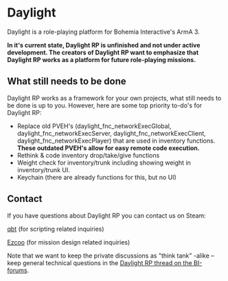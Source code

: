 # Daylight
Daylight is a role-playing platform for Bohemia Interactive's ArmA 3.

**In it's current state, Daylight RP is unfinished and not under active development. The creators of Daylight RP want to emphasize that Daylight RP works as a platform for future role-playing missions.**

## What still needs to be done
Daylight RP works as a framework for your own projects, what still needs to be done is up to you. However, here are some top priority to-do's for Daylight RP:
* Replace old PVEH's (daylight_fnc_networkExecGlobal, daylight_fnc_networkExecServer, daylight_fnc_networkExecClient, daylight_fnc_networkExecPlayer) that are used in inventory functions. **These outdated PVEH's allow for easy remote code execution.**
* Rethink & code inventory drop/take/give functions
* Weight check for inventory/trunk including showing weight in inventory/trunk UI.
* Keychain (there are already functions for this, but no UI)

## Contact
If you have questions about Daylight RP you can contact us on Steam:

[qbt](http://steamcommunity.com/id/qbt/)  (for scripting related inquiries)

[Ezcoo](http://steamcommunity.com/profiles/76561198053533958/) (for mission design related inquiries)

Note that we want to keep the private discussions as "think tank" -alike – keep general technical questions in the [Daylight RP thread on the BI-forums](http://forums.bistudio.com/showthread.php?161208-MP-RPG-Daylight-RP-(Coming-soon)).